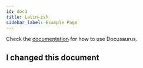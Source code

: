 ```yaml
---
id: doc1
title: Latin-ish
sidebar_label: Example Page
---
```


Check the [documentation](https://docusaurus.io) for how to use Docusaurus.

##   I changed this document 